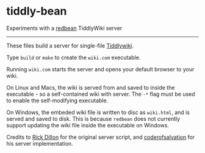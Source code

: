 # tiddly-bean

Experiments with a [redbean](https://redbean.dev) TiddlyWiki server

----

These files build a server for single-file [Tiddlywiki](https://tiddlywiki.com).

Type `build` or `make` to create the `wiki.com` executable.


Running `wiki.com` starts the server and opens your default browser to your wiki. 

On Linux and Macs, the wiki is served from and saved to inside the executable - so a self-contained wiki with server. The `-*` flag must be used to enable the self-modifying executable.

On Windows, the embeded wiki file is written to disc as `wiki.html`, and is served and saved to disk. This is because
`redbean` does not currently support updating the wiki file inside the executable on Windows.



Credits to [Rick Dillon](https://rpdillon.net/redbean-tiddlywiki-saver.html) for the original server script, and [coderofsalvation](https://talk.tiddlywiki.org/t/hi-thanks-for-tiddlywiki-redbean-server-implementation/4110) for his server implementation.

